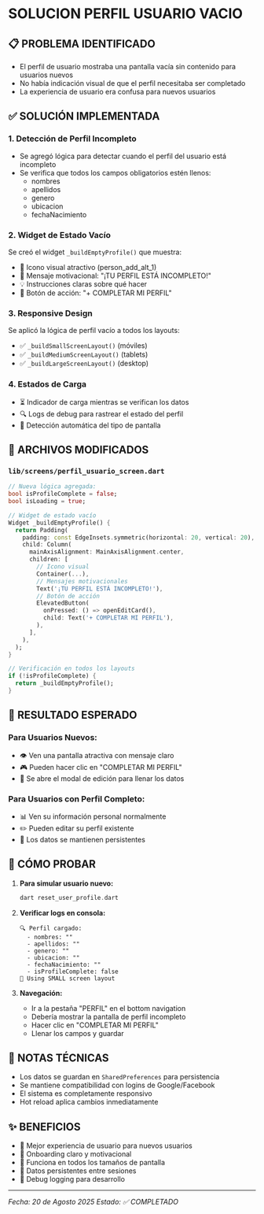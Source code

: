 # SOLUCION PERFIL USUARIO VACIO

## 📋 PROBLEMA IDENTIFICADO
- El perfil de usuario mostraba una pantalla vacía sin contenido para usuarios nuevos
- No había indicación visual de que el perfil necesitaba ser completado
- La experiencia de usuario era confusa para nuevos usuarios

## ✅ SOLUCIÓN IMPLEMENTADA

### 1. Detección de Perfil Incompleto
- Se agregó lógica para detectar cuando el perfil del usuario está incompleto
- Se verifica que todos los campos obligatorios estén llenos:
  - nombres
  - apellidos
  - genero  
  - ubicacion
  - fechaNacimiento

### 2. Widget de Estado Vacío
Se creó el widget `_buildEmptyProfile()` que muestra:
- 🔵 Icono visual atractivo (person_add_alt_1)
- 📝 Mensaje motivacional: "¡TU PERFIL ESTÁ INCOMPLETO!"
- 💡 Instrucciones claras sobre qué hacer
- 🎯 Botón de acción: "+ COMPLETAR MI PERFIL"

### 3. Responsive Design
Se aplicó la lógica de perfil vacío a todos los layouts:
- ✅ `_buildSmallScreenLayout()` (móviles)
- ✅ `_buildMediumScreenLayout()` (tablets)  
- ✅ `_buildLargeScreenLayout()` (desktop)

### 4. Estados de Carga
- ⏳ Indicador de carga mientras se verifican los datos
- 🔍 Logs de debug para rastrear el estado del perfil
- 📱 Detección automática del tipo de pantalla

## 🔧 ARCHIVOS MODIFICADOS

### `lib/screens/perfil_usuario_screen.dart`
```dart
// Nueva lógica agregada:
bool isProfileComplete = false;
bool isLoading = true;

// Widget de estado vacío
Widget _buildEmptyProfile() {
  return Padding(
    padding: const EdgeInsets.symmetric(horizontal: 20, vertical: 20),
    child: Column(
      mainAxisAlignment: MainAxisAlignment.center,
      children: [
        // Icono visual
        Container(...),
        // Mensajes motivacionales
        Text('¡TU PERFIL ESTÁ INCOMPLETO!'),
        // Botón de acción
        ElevatedButton(
          onPressed: () => openEditCard(),
          child: Text('+ COMPLETAR MI PERFIL'),
        ),
      ],
    ),
  );
}

// Verificación en todos los layouts
if (!isProfileComplete) {
  return _buildEmptyProfile();
}
```

## 🎯 RESULTADO ESPERADO

### Para Usuarios Nuevos:
- 👁️ Ven una pantalla atractiva con mensaje claro
- 🎮 Pueden hacer clic en "COMPLETAR MI PERFIL" 
- 📝 Se abre el modal de edición para llenar los datos

### Para Usuarios con Perfil Completo:
- 📊 Ven su información personal normalmente
- ✏️ Pueden editar su perfil existente
- 💾 Los datos se mantienen persistentes

## 🚀 CÓMO PROBAR

1. **Para simular usuario nuevo:**
   ```dart
   dart reset_user_profile.dart
   ```

2. **Verificar logs en consola:**
   ```
   🔍 Perfil cargado:
     - nombres: ""
     - apellidos: ""
     - genero: ""
     - ubicacion: ""
     - fechaNacimiento: ""
     - isProfileComplete: false
   📱 Using SMALL screen layout
   ```

3. **Navegación:**
   - Ir a la pestaña "PERFIL" en el bottom navigation
   - Debería mostrar la pantalla de perfil incompleto
   - Hacer clic en "COMPLETAR MI PERFIL"
   - Llenar los campos y guardar

## 📝 NOTAS TÉCNICAS

- Los datos se guardan en `SharedPreferences` para persistencia
- Se mantiene compatibilidad con logins de Google/Facebook
- El sistema es completamente responsivo
- Hot reload aplica cambios inmediatamente

## ✨ BENEFICIOS

- 🎨 Mejor experiencia de usuario para nuevos usuarios
- 🔄 Onboarding claro y motivacional
- 📱 Funciona en todos los tamaños de pantalla
- 💾 Datos persistentes entre sesiones
- 🐛 Debug logging para desarrollo

---
*Fecha: 20 de Agosto 2025*
*Estado: ✅ COMPLETADO*
